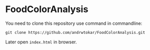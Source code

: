 # FoodColorAnalysis

You need to clone this repository use command in commandline:

`git clone https://github.com/andrwtokar/FoodColorAnalysis.git`

Later open `index.html` in browser.
